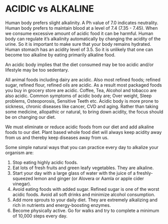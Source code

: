 # ACIDIC vs ALKALINE

Human body prefers slight alkalinity. A Ph value of 7.0 indicates neutrality. Human body prefers to maintain blood at a level of 7.4 (7.35 - 7.45).
When we consume excessive amount of acidic food it can be harmful. 
Human body can regulate it’s alkalinity automatically by changing the acidity of the urine. So it is important to make sure that your body remains hydrated. 
Human stomach has an acidity level of 3.5. So it is unlikely that one can become too alkaline by eating primarily alkaline food.

An acidic body implies that the diet consumed may be too acidic and/or lifestyle may be too sedentary. 

All animal foods including dairy are acidic. Also most refined foods; refined sugar, refined flour, refined oils are acidic. As a result most packaged foods you buy in grocery store are acidic. Coffee, Tea, Alcohol and tobacco are also acidic. 
Common symptoms  of acidic body are; Over weight, Sleep problems, Osteoporosis,
Sensitive Teeth etc. 
Acidic body is more prone to sickness, chronic diseases like cancer, CVD and aging.
Rather than taking some medicine, allopathic or natural, to bring down acidity, the focus should be on changing our diet. 

We must eliminate or reduce acidic foods from our diet and add alkaline foods to our diet. 
Plant based whole food diet will always keep acidity away from us and thereby keep diseases away from us.

Some simple natural ways that you can practice every day to alkalize your organism are:

1. Stop eating highly acidic foods. 
2. Eat lots of fresh fruits and green leafy vegetables. They are alkaline. 
3. Start your day with a large glass of water with the juice of a freshly-squeezed lemon and ginger (or Alovera or Aamla or apple cider vinegar).
4. Avoid eating foods with added sugar. Refined sugar is one of the worst acidic foods. Avoid all soft drinks and minimize alcohol consumption.
5. Add more sprouts to your daily diet. They are extremely alkalizing and rich in nutrients and energy-boosting enzymes.
6. Become physically active. Go for walks and try to complete a minimum of 10,000 steps every day.